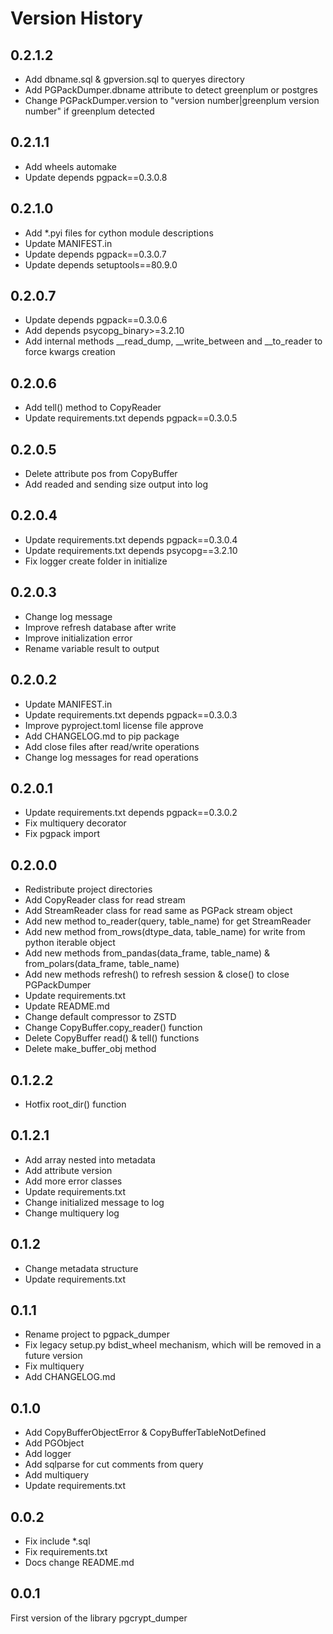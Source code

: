# Version History

## 0.2.1.2

* Add dbname.sql & gpversion.sql to queryes directory
* Add PGPackDumper.dbname attribute to detect greenplum or postgres
* Change PGPackDumper.version to "version number|greenplum version number" if greenplum detected

## 0.2.1.1

* Add wheels automake
* Update depends pgpack==0.3.0.8

## 0.2.1.0

* Add *.pyi files for cython module descriptions
* Update MANIFEST.in
* Update depends pgpack==0.3.0.7
* Update depends setuptools==80.9.0

## 0.2.0.7

* Update depends pgpack==0.3.0.6
* Add depends psycopg_binary>=3.2.10
* Add internal methods __read_dump, __write_between and __to_reader to force kwargs creation

## 0.2.0.6

* Add tell() method to CopyReader
* Update requirements.txt depends pgpack==0.3.0.5

## 0.2.0.5

* Delete attribute pos from CopyBuffer
* Add readed and sending size output into log

## 0.2.0.4

* Update requirements.txt depends pgpack==0.3.0.4
* Update requirements.txt depends psycopg==3.2.10
* Fix logger create folder in initialize

## 0.2.0.3

* Change log message
* Improve refresh database after write
* Improve initialization error
* Rename variable result to output

## 0.2.0.2

* Update MANIFEST.in
* Update requirements.txt depends pgpack==0.3.0.3
* Improve pyproject.toml license file approve
* Add CHANGELOG.md to pip package
* Add close files after read/write operations
* Change log messages for read operations

## 0.2.0.1

* Update requirements.txt depends pgpack==0.3.0.2
* Fix multiquery decorator
* Fix pgpack import

## 0.2.0.0

* Redistribute project directories
* Add CopyReader class for read stream
* Add StreamReader class for read same as PGPack stream object
* Add new method to_reader(query, table_name) for get StreamReader
* Add new method from_rows(dtype_data, table_name) for write from python iterable object
* Add new methods from_pandas(data_frame, table_name) & from_polars(data_frame, table_name)
* Add new methods refresh() to refresh session & close() to close PGPackDumper
* Update requirements.txt
* Update README.md
* Change default compressor to ZSTD
* Change CopyBuffer.copy_reader() function
* Delete CopyBuffer read() & tell() functions
* Delete make_buffer_obj method

## 0.1.2.2

* Hotfix root_dir() function

## 0.1.2.1

* Add array nested into metadata
* Add attribute version
* Add more error classes
* Update requirements.txt
* Change initialized message to log
* Change multiquery log

## 0.1.2

* Change metadata structure
* Update requirements.txt

## 0.1.1

* Rename project to pgpack_dumper
* Fix legacy setup.py bdist_wheel mechanism, which will be removed in a future version
* Fix multiquery
* Add CHANGELOG.md

## 0.1.0

* Add CopyBufferObjectError & CopyBufferTableNotDefined
* Add PGObject
* Add logger
* Add sqlparse for cut comments from query
* Add multiquery
* Update requirements.txt

## 0.0.2

* Fix include *.sql
* Fix requirements.txt
* Docs change README.md

## 0.0.1

First version of the library pgcrypt_dumper
